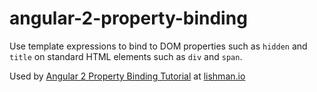 # angular-2-property-binding

Use template expressions to bind to DOM properties such as `hidden` and `title` 
on standard HTML elements such as `div` and `span`.

Used by [Angular 2 Property Binding Tutorial](http://lishman.io/angular-2-property-binding) at [lishman.io](http://lishman.io)

